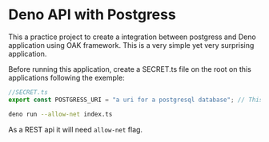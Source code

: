 # Deno API with Postgress

This a practice project to create a integration between postgress and Deno application using OAK framework. This is a very simple yet very surprising application.

Before running this application, create a SECRET.ts file on the root on this applications following the exemple:

```ts
//SECRET.ts
export const POSTGRESS_URI = "a uri for a postgresql database"; // This is the mongo URI as string
```

```sh
deno run --allow-net index.ts
```

As a REST api it will need `allow-net` flag.
